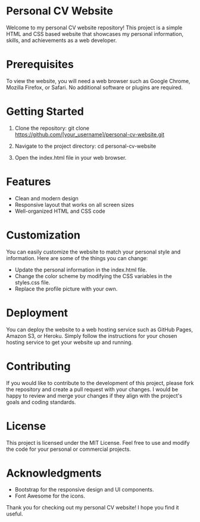 # Personal CV Website
Welcome to my personal CV website repository! This project is a simple HTML and CSS based website that showcases my personal information, skills, and achievements as a web developer.

# Prerequisites
To view the website, you will need a web browser such as Google Chrome, Mozilla Firefox, or Safari. No additional software or plugins are required.

# Getting Started
1. Clone the repository:
git clone https://github.com/[your_username]/personal-cv-website.git

2. Navigate to the project directory:
cd personal-cv-website

3. Open the index.html file in your web browser.

# Features
* Clean and modern design
* Responsive layout that works on all screen sizes
* Well-organized HTML and CSS code

# Customization
You can easily customize the website to match your personal style and information. Here are some of the things you can change:
* Update the personal information in the index.html file.
* Change the color scheme by modifying the CSS variables in the styles.css file.
* Replace the profile picture with your own.

# Deployment
You can deploy the website to a web hosting service such as GitHub Pages, Amazon S3, or Heroku. Simply follow the instructions for your chosen hosting service to get your website up and running.

# Contributing
If you would like to contribute to the development of this project, please fork the repository and create a pull request with your changes. I would be happy to review and merge your changes if they align with the project's goals and coding standards.

# License
This project is licensed under the MIT License. Feel free to use and modify the code for your personal or commercial projects.

# Acknowledgments
* Bootstrap for the responsive design and UI components.
* Font Awesome for the icons.

Thank you for checking out my personal CV website! I hope you find it useful.
